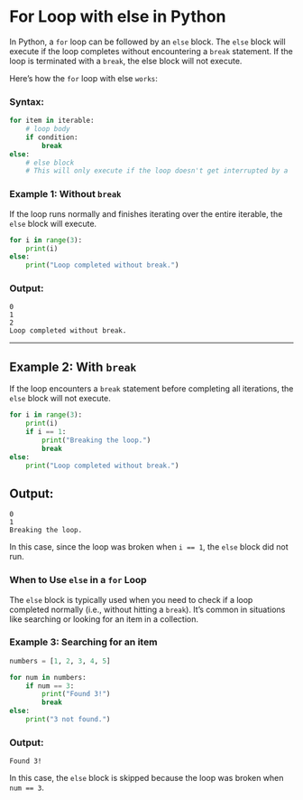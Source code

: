 # For Loop with else in Python

In Python, a `for` loop can be followed by an `else` block. The `else` block will execute if the loop completes without encountering a `break` statement. If the loop is terminated with a `break`, the else block will not execute.

Here’s how the `for` loop with else `works`:

### Syntax:

```python
for item in iterable:
    # loop body
    if condition:
        break
else:
    # else block
    # This will only execute if the loop doesn't get interrupted by a 'break'
```

### Example 1: Without `break`

If the loop runs normally and finishes iterating over the entire iterable, the `else` block will execute.

```python
for i in range(3):
    print(i)
else:
    print("Loop completed without break.")
```

### Output:

```plaintext
0
1
2
Loop completed without break.
```

---

## Example 2: With `break`

If the loop encounters a `break` statement before completing all iterations, the `else` block will not execute.

```python
for i in range(3):
    print(i)
    if i == 1:
        print("Breaking the loop.")
        break
else:
    print("Loop completed without break.")
```

## Output:

```arduino
0
1
Breaking the loop.
```

In this case, since the loop was broken when `i == 1`, the `else` block did not run.

### When to Use `else` in a `for` Loop

The `else` block is typically used when you need to check if a loop completed normally (i.e., without hitting a `break`). It’s common in situations like searching or looking for an item in a collection.

### Example 3: Searching for an item

```python
numbers = [1, 2, 3, 4, 5]

for num in numbers:
    if num == 3:
        print("Found 3!")
        break
else:
    print("3 not found.")
```

### Output:

```
Found 3!
```

In this case, the `else` block is skipped because the loop was broken when `num == 3`.
